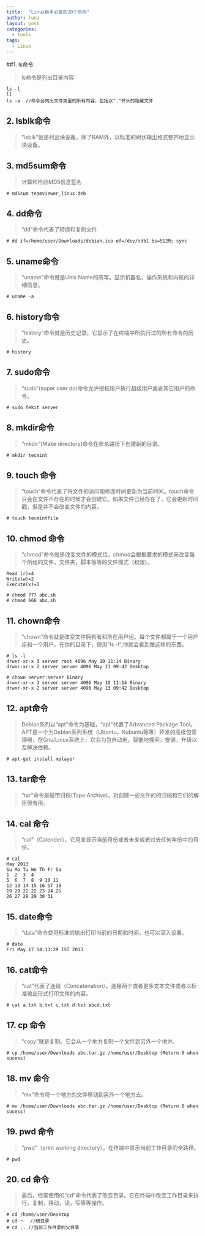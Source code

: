 ```yaml
---
title:  "Linux新手必备的20个命令"
author: luna
layout: post
categories: 
  - tools
tags: 
  - Linux
---
```



##1. ls命令
> ls命令是列出目录内容
	
	ls -l  
	ll
	ls -a  //命令会列出文件夹里的所有内容，包括以"."开头的隐藏文件
	
## 2. lsblk命令
> "lsblk"就是列出块设备。除了RAM外，以标准的树状输出格式整齐地显示块设备。

## 3. md5sum命令
> 计算和检验MD5信息签名

	# md5sum teamviewer_linux.deb 
	
## 4. dd命令
> “dd”命令代表了转换和复制文件

	# dd if=/home/user/Downloads/debian.iso of=/dev/sdb1 bs=512M; sync 
	
## 5. uname命令
> "uname"命令就是Unix Name的简写。显示机器名，操作系统和内核的详细信息。

	# uname -a 
	
## 6. history命令
> “history”命令就是历史记录。它显示了在终端中所执行过的所有命令的历史。

	# history 
	
## 7. sudo命令
> “sudo”(super user do)命令允许授权用户执行超级用户或者其它用户的命令。

	# sudo fekit server
	
## 8. mkdir命令
> “mkdir”(Make directory)命令在命名路径下创建新的目录。

	# mkdir tecmint
	
## 9. touch 命令
> “touch”命令代表了将文件的访问和修改时间更新为当前时间。touch命令只会在文件不存在的时候才会创建它。如果文件已经存在了，它会更新时间戳，但是并不会改变文件的内容。

	# touch tecmintfile 
	
## 10. chmod 命令
> “chmod”命令就是改变文件的模式位。chmod会根据要求的模式来改变每个所给的文件，文件夹，脚本等等的文件模式（权限）。

	Read (r)=4 
	Write(w)=2 
	Execute(x)=1 
	
	# chmod 777 abc.sh 
	# chmod 666 abc.sh 

## 11. chown命令
> “chown”命令就是改变文件拥有者和所在用户组。每个文件都属于一个用户组和一个用户。在你的目录下，使用"ls -l",你就会看到像这样的东西。
	
	# ls -l 
	drwxr-xr-x 3 server root 4096 May 10 11:14 Binary 
	drwxr-xr-x 2 server server 4096 May 13 09:42 Desktop 
	
	# chown server:server Binary
	drwxr-xr-x 3 server server 4096 May 10 11:14 Binary 
	drwxr-xr-x 2 server server 4096 May 13 09:42 Desktop 
	
## 12. apt命令
> Debian系列以“apt”命令为基础，“apt”代表了Advanced Package Tool。APT是一个为Debian系列系统（Ubuntu，Kubuntu等等）开发的高级包管理器，在Gnu/Linux系统上，它会为包自动地，智能地搜索，安装，升级以及解决依赖。

	# apt-get install mplayer 

## 13. tar命令
> “tar”命令是磁带归档(Tape Archive)，对创建一些文件的的归档和它们的解压很有用。
	
## 14. cal 命令
> “cal”（Calender），它用来显示当前月份或者未来或者过去任何年份中的月份。	
	
	# cal
	May 2013 
	Su Mo Tu We Th Fr Sa 
	1  2  3  4 
	5  6  7  8  9 10 11 
	12 13 14 15 16 17 18 
	19 20 21 22 23 24 25 
	26 27 28 29 30 31 
	
## 15. date命令
> “data”命令使用标准的输出打印当前的日期和时间，也可以深入设置。
	
	# date 
	Fri May 17 14:13:29 IST 2013 
	
## 16. cat命令
> “cat”代表了连结（Concatenation），连接两个或者更多文本文件或者以标准输出形式打印文件的内容。
	
	# cat a.txt b.txt c.txt d.txt abcd.txt 
	
## 17. cp 命令
> “copy”就是复制。它会从一个地方复制一个文件到另外一个地方。
	
	# cp /home/user/Downloads abc.tar.gz /home/user/Desktop (Return 0 when sucess) 
	
## 18. mv 命令
> “mv”命令将一个地方的文件移动到另外一个地方去。
	
	# mv /home/user/Downloads abc.tar.gz /home/user/Desktop (Return 0 when sucess)

## 19. pwd 命令
> “pwd”（print working directory），在终端中显示当前工作目录的全路径。
	
	# pwd 
	
## 20. cd 命令
> 最后，经常使用的“cd”命令代表了改变目录。它在终端中改变工作目录来执行，复制，移动，读，写等等操作。
	
	# cd /home/user/Desktop 
	# cd ～  //根目录
	# cd .. //当前工作目录的父目录
	

